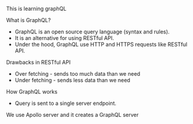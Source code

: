 This is learning graphQL

What is GraphQL?
  * GraphQL is an open source query language (syntax and rules).
  * It is an alternative for using RESTful API.
  * Under the hood, GraphQL use HTTP and HTTPS requests like RESTful API.

Drawbacks in RESTful API
  * Over fetching - sends too much data than we need
  * Under fetching - sends less data than we need

How GraphQL works
  * Query is sent to a single server endpoint.

We use Apollo server and it creates a GraphQL server